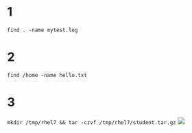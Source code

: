 # 1
```find . -name mytest.log```
# 2
```find /home -name hello.txt```
# 3
```mkdir /tmp/rhel7 && tar -czvf /tmp/rhel7/student.tar.gz```
![](figures/1.bmp)